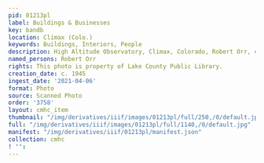 ```yaml
---
pid: 01213pl
label: Buildings & Businesses
key: bandb
location: Climax (Colo.)
keywords: Buildings, Interiors, People
description: High Altitude Observatory, Climax, Colorado, Robert Orr, circa 1945
named_persons: Robert Orr
rights: This photo is property of Lake County Public Library.
creation_date: c. 1945
ingest_date: '2021-04-06'
format: Photo
source: Scanned Photo
order: '3758'
layout: cmhc_item
thumbnail: "/img/derivatives/iiif/images/01213pl/full/250,/0/default.jpg"
full: "/img/derivatives/iiif/images/01213pl/full/1140,/0/default.jpg"
manifest: "/img/derivatives/iiif/01213pl/manifest.json"
collection: cmhc
! '': 
---
```

